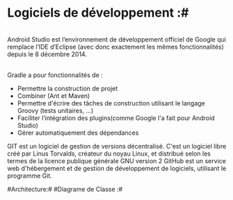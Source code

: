 #  Logiciels de développement :#

<br> Android Studio est l’environnement de développement officiel de Google qui remplace l’IDE  d’Eclipse (avec donc exactement les mêmes fonctionnalités) depuis le 8 décembre 2014.
 </br>

<br>Gradle a pour fonctionnalités de : </br>

*  Permettre la construction de projet
*  Combiner (Ant et Maven)
*  Permettre d'écrire des tâches de construction utilisant le langage Groovy (tests
unitaires, ...)
*  Faciliter l’intégration des plugins(comme Google l'a fait pour Android Studio)
*  Gérer automatiquement des dépendances

GIT est un logiciel de gestion de versions décentralisé. C'est un logiciel libre créé par Linus Torvalds, créateur du noyau Linux, et distribué selon les termes de la licence publique générale GNU version 2
 GitHub est un service web d'hébergement et de gestion de développement de logiciels, utilisant le programme Git.

#Architecture:#
#Diagrame de Classe :#